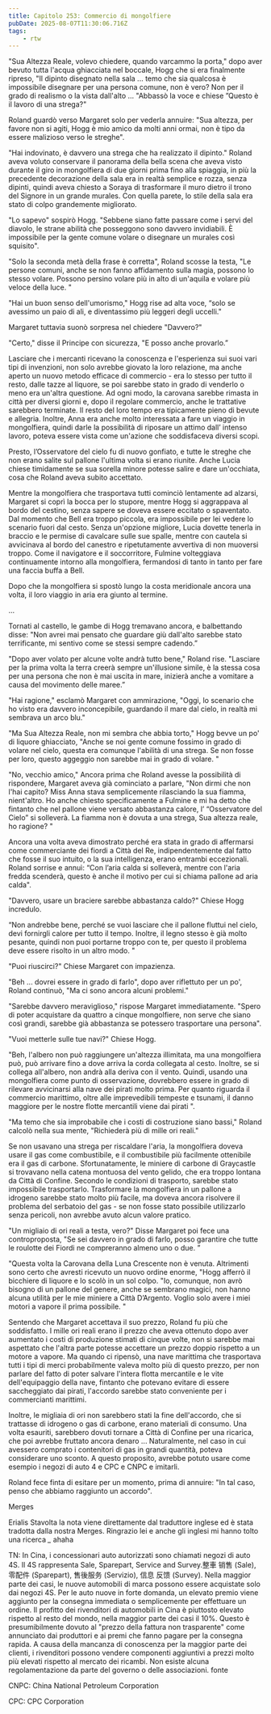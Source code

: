 ```yaml
---
title: Capitolo 253: Commercio di mongolfiere
pubDate: 2025-08-07T11:30:06.716Z
tags:
    - rtw
---
```





"Sua Altezza Reale, volevo chiedere, quando varcammo la porta," dopo aver bevuto tutta l'acqua ghiacciata nel boccale, Hogg che si era finalmente ripreso, "Il dipinto disegnato nella sala ... temo che sia qualcosa è impossibile disegnare per una persona comune, non è vero? Non per il grado di realismo o la vista dall'alto … "Abbassò la voce e chiese ”Questo è il lavoro di una strega?"


Roland guardò verso Margaret solo per vederla annuire: "Sua altezza, per favore non si agiti, Hogg è mio amico da molti anni ormai, non è tipo da essere malizioso verso le streghe".


"Hai indovinato, è davvero una strega che ha realizzato il dipinto." Roland aveva voluto conservare il panorama della bella scena che aveva visto durante il giro in mongolfiera di due giorni prima fino alla spiaggia, in più la precedente decorazione della sala era in realtà semplice e rozza, senza dipinti, quindi aveva chiesto a Soraya di trasformare il muro dietro il trono del Signore in un grande murales. Con quella parete, lo stile della sala era stato di colpo grandemente migliorato.


"Lo sapevo" sospirò Hogg. "Sebbene siano fatte passare come i servi del diavolo, le strane abilità che posseggono sono davvero invidiabili. È impossibile per la gente comune volare o disegnare un murales così squisito".


"Solo la seconda metà della frase è corretta", Roland scosse la testa, "Le persone comuni, anche se non fanno affidamento sulla magia, possono lo stesso volare. Possono persino volare più in alto di un'aquila e volare più veloce della luce. "


"Hai un buon senso dell'umorismo," Hogg rise ad alta voce,  “solo se avessimo un paio di ali, e diventassimo più leggeri degli uccelli."


Margaret tuttavia suonò sorpresa nel chiedere "Davvero?"


"Certo," disse il Principe con sicurezza, "E posso anche provarlo.”


Lasciare che i mercanti ricevano la conoscenza e l'esperienza sui suoi vari tipi di invenzioni, non solo avrebbe giovato la loro relazione, ma anche aperto un nuovo metodo efficace di commercio - era lo stesso per tutto il resto, dalle tazze al liquore, se poi sarebbe stato in grado di venderlo o meno era un'altra questione. Ad ogni modo, la carovana sarebbe rimasta in città per diversi giorni e, dopo il regolare commercio, anche le trattative sarebbero terminate. Il resto del loro tempo era tipicamente pieno di bevute e allegria. Inoltre, Anna era anche molto interessata a fare un viaggio in mongolfiera, quindi darle la possibilità di riposare un attimo dall’ intenso lavoro, poteva essere vista come un'azione che soddisfaceva diversi scopi.


Presto, l’Osservatore del cielo fu di nuovo gonfiato, e tutte le streghe che non erano salite sul pallone l'ultima volta si erano riunite. Anche Lucia chiese timidamente se sua sorella minore potesse salire e dare un'occhiata, cosa che Roland aveva subito accettato.


Mentre la mongolfiera che trasportava tutti cominciò lentamente ad alzarsi, Margaret si coprì la bocca per lo stupore, mentre Hogg si aggrappava al bordo del cestino, senza sapere se doveva essere eccitato o spaventato. Dal momento che Bell era troppo piccola, era impossibile per lei vedere lo scenario fuori dal cesto. Senza un'opzione migliore, Lucia dovette tenerla in braccio e le permise di cavalcare sulle sue spalle, mentre con cautela si avvicinava al bordo del canestro e ripetutamente avvertiva di non muoversi troppo. Come il navigatore e il soccorritore, Fulmine volteggiava continuamente intorno alla mongolfiera, fermandosi di tanto in tanto per fare una faccia buffa a Bell.


Dopo che la mongolfiera si spostò lungo la costa meridionale ancora una volta, il loro viaggio in aria era giunto al termine.


...


Tornati al castello, le gambe di Hogg tremavano ancora, e balbettando disse: "Non avrei mai pensato che guardare giù dall'alto sarebbe stato terrificante, mi sentivo come se stessi sempre cadendo.”


"Dopo aver volato per alcune volte andrà tutto bene," Roland rise. "Lasciare per la prima volta la terra creerà sempre un'illusione simile, è la stessa cosa per una persona che non è mai uscita in mare, inizierà anche a vomitare a causa del movimento delle maree.”


"Hai ragione," esclamò Margaret con ammirazione, "Oggi, lo scenario che ho visto era davvero inconcepibile, guardando il mare dal cielo, in realtà mi sembrava un arco blu."


"Ma Sua Altezza Reale, non mi sembra che abbia torto," Hogg bevve un po' di liquore ghiacciato, "Anche se noi gente comune fossimo in grado di volare nel cielo, questa era comunque l'abilità di una strega. Se non fosse per loro, questo aggeggio non sarebbe mai in grado di volare. "


"No, vecchio amico," Ancora prima che Roland avesse la possibilità di rispondere, Margaret aveva già cominciato a parlare, "Non dirmi che non l'hai capito? Miss Anna stava semplicemente rilasciando la sua fiamma, nient'altro. Ho anche chiesto specificamente a Fulmine e  mi ha detto che fintanto che nel pallone viene versato abbastanza calore, l’ “Osservatore del Cielo” si solleverà. La fiamma non è dovuta a una strega, Sua altezza reale, ho ragione? "


Ancora una volta aveva dimostrato perché era stata in grado di affermarsi come commerciante dei fiordi a Città del Re, indipendentemente dal fatto che fosse il suo intuito, o la sua intelligenza, erano entrambi eccezionali. Roland sorrise e annuì: “Con l’aria calda si solleverà, mentre con l'aria fredda scenderà, questo è anche il motivo per cui si chiama pallone ad aria calda".


"Davvero, usare un braciere sarebbe abbastanza caldo?" Chiese Hogg incredulo.


“Non andrebbe bene, perché se vuoi lasciare che il pallone fluttui nel cielo, devi fornirgli calore per tutto il tempo. Inoltre, il legno stesso è già molto pesante, quindi non puoi portarne troppo con te, per questo il problema deve essere risolto in un altro modo. "


"Puoi riuscirci?" Chiese Margaret con impazienza.


"Beh ... dovrei essere in grado di farlo", dopo aver riflettuto per un po', Roland continuò, "Ma ci sono ancora alcuni problemi."


"Sarebbe davvero meraviglioso," rispose Margaret immediatamente. "Spero di poter acquistare da quattro a cinque mongolfiere, non serve che siano così grandi, sarebbe già abbastanza se potessero trasportare una persona".


"Vuoi metterle sulle tue navi?" Chiese Hogg.


"Beh, l'albero non può raggiungere un'altezza illimitata, ma una mongolfiera può, può arrivare fino a dove arriva la corda collegata al cesto. Inoltre, se si collega all'albero, non andrà alla deriva con il vento. Quindi, usando una mongolfiera come punto di osservazione, dovrebbero essere in grado di rilevare avvicinarsi alla nave dei pirati molto prima. Per quanto riguarda il commercio marittimo, oltre alle imprevedibili tempeste e tsunami, il danno maggiore per le nostre flotte mercantili viene dai pirati ".


"Ma temo che sia improbabile che i costi di costruzione siano bassi," Roland calcolò nella sua mente, "Richiederà più di mille ori reali."


Se non usavano una strega per riscaldare l'aria, la mongolfiera doveva usare il gas come combustibile, e il combustibile più facilmente ottenibile era il gas di carbone. Sfortunatamente, le miniere di carbone di Graycastle si trovavano nella catena montuosa del vento gelido, che era troppo lontana da Città di Confine. Secondo le condizioni di trasporto, sarebbe stato impossibile trasportarlo. Trasformare la mongolfiera in un pallone a idrogeno sarebbe stato molto più facile, ma doveva ancora risolvere il problema del serbatoio del gas - se non fosse stato possibile utilizzarlo senza pericoli, non avrebbe avuto alcun valore pratico.


"Un migliaio di ori reali a testa, vero?" Disse Margaret poi fece una controproposta, "Se sei davvero in grado di farlo, posso garantire che tutte le roulotte dei Fiordi ne compreranno almeno uno o due. ”


"Questa volta la Carovana della Luna Crescente non è venuta. Altrimenti sono certo che avresti ricevuto un nuovo ordine enorme, "Hogg afferrò il bicchiere di liquore e lo scolò in un sol colpo. "Io, comunque, non avrò bisogno di un pallone del genere, anche se sembrano magici, non hanno alcuna utilità per le mie miniere a Città D’Argento. Voglio solo avere i miei motori a vapore il prima possibile. "


Sentendo che Margaret accettava il suo prezzo, Roland fu più che soddisfatto. I mille ori reali erano il prezzo che aveva ottenuto dopo aver aumentato i costi di produzione stimati di cinque volte, non si sarebbe mai aspettato che l'altra parte potesse accettare un prezzo doppio rispetto a un motore a vapore. Ma quando ci ripensò, una nave marittima che trasportava tutti i tipi di merci probabilmente valeva molto più di questo prezzo, per non parlare del fatto di poter salvare l'intera flotta mercantile e le vite dell'equipaggio della nave, fintanto che potevano evitare di essere saccheggiato dai pirati, l'accordo sarebbe stato conveniente per i commercianti marittimi.


Inoltre, le migliaia di ori non sarebbero stati la fine dell'accordo, che si trattasse di idrogeno o gas di carbone, erano materiali di consumo. Una volta esauriti, sarebbero dovuti tornare a Città di Confine per una ricarica, che poi avrebbe fruttato ancora denaro ... Naturalmente, nel caso in cui avessero comprato i contenitori di gas in grandi quantità, poteva considerare uno sconto. A questo proposito, avrebbe potuto usare come esempio i negozi di auto 4 e CPC e CNPC e imitarli.


Roland fece finta di esitare per un momento, prima di annuire: "In tal caso, penso che abbiamo raggiunto un accordo".






Merges




Erialis Stavolta la nota viene direttamente dal traduttore inglese ed è stata tradotta dalla nostra Merges. Ringrazio lei e anche gli inglesi mi hanno tolto una ricerca *_* ahaha 


TN: In Cina, i concessionari auto autorizzati sono chiamati negozi di auto 4S. Il 4S rappresenta Sale, Sparepart, Service and Survey.整車 销售 (Sale), 零配件 (Sparepart), 售後服务 (Servizio), 信息 反馈 (Survey). Nella maggior parte dei casi, le nuove automobili di marca possono essere acquistate solo dai negozi 4S. Per le auto nuove in forte domanda, un elevato premio viene aggiunto per la consegna immediata o semplicemente per effettuare un ordine. Il profitto dei rivenditori di automobili in Cina è piuttosto elevato rispetto al resto del mondo, nella maggior parte dei casi il 10%. Questo è presumibilmente dovuto al "prezzo della fattura non trasparente" come annunciato dai produttori e ai premi che fanno pagare per la consegna rapida. A causa della mancanza di conoscenza per la maggior parte dei clienti, i rivenditori possono vendere componenti aggiuntivi a prezzi molto più elevati rispetto al mercato dei ricambi. Non esiste alcuna regolamentazione da parte del governo o delle associazioni. fonte


CNPC: China National Petroleum Corporation


CPC: CPC Corporation




                                


                                



